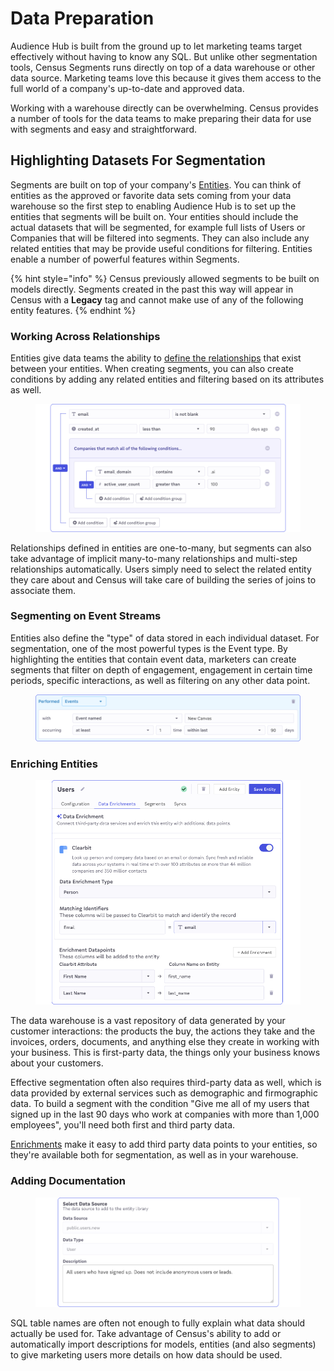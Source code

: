 # Data Preparation

Audience Hub is built from the ground up to let marketing teams target effectively without having to know any SQL. But unlike other segmentation tools, Census Segments runs directly on top of a data warehouse or other data source. Marketing teams love this because it gives them access to the full world of a company's up-to-date and approved data.&#x20;

Working with a warehouse directly can be overwhelming. Census provides a number of tools for the data teams to make preparing their data for use with segments and easy and straightforward.

## Highlighting Datasets For Segmentation

Segments are built on top of your company's [Entities](../data-models-and-entities/entities.md). You can think of entities as the approved or favorite data sets coming from your data warehouse so the first step to enabling Audience Hub is to set up the entities that segments will be built on. Your entities should include the actual datasets that will be segmented, for example full lists of Users or Companies that will be filtered into segments. They can also include any related entities that may be provide useful conditions for filtering. Entities enable a number of powerful features within Segments.&#x20;

{% hint style="info" %}
Census previously allowed segments to be built on models directly. Segments created in the past this way will appear in Census with a **Legacy** tag and cannot make use of any of the following entity features.
{% endhint %}

### Working Across Relationships

Entities give data teams the ability to [define the relationships](https://docs.getcensus.com/basics/data-models-and-entities/entities#relationships) that exist between your entities. When creating segments, you can also create conditions by adding any related entities and filtering based on its attributes as well.

<figure><img src="../../.gitbook/assets/Related Entity (1).png" alt=""><figcaption></figcaption></figure>

Relationships defined in entities are one-to-many, but segments can also take advantage of implicit many-to-many relationships and multi-step relationships automatically. Users simply need to select the related entity they care about and Census will take care of building the series of joins to associate them.

### Segmenting on Event Streams

Entities also define the "type" of data stored in each individual dataset. For segmentation, one of the most powerful types is the Event type. By highlighting the entities that contain event data, marketers can create segments that filter on depth of engagement, engagement in certain time periods, specific interactions, as well as filtering on any other data point.

<figure><img src="../../.gitbook/assets/Example Segment (3).png" alt=""><figcaption></figcaption></figure>

### Enriching Entities

<figure><img src="../../.gitbook/assets/Enrichment.png" alt=""><figcaption></figcaption></figure>

The data warehouse is a vast repository of data generated by your customer interactions: the products the buy, the actions they take and the invoices, orders, documents, and anything else they create in working with your business. This is first-party data, the things only your business knows about your customers.&#x20;

Effective segmentation often also requires third-party data as well, which is data provided by external services such as demographic and firmographic data. To build a segment with the condition "Give me all of my users that signed up in the last 90 days who work at companies with more than 1,000 employees", you'll need both first and third party data.

[Enrichments](../data-models-and-entities/enrichment.md) make it easy to add third party data points to your entities, so they're available both for segmentation, as well as in your warehouse.&#x20;

### Adding Documentation

<figure><img src="../../.gitbook/assets/Documentation.png" alt=""><figcaption></figcaption></figure>

SQL table names are often not enough to fully explain what data should actually be used for. Take advantage of Census's ability to add or automatically import descriptions for models, entities (and also segments) to give marketing users more details on how data should be used.&#x20;
